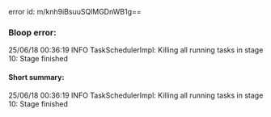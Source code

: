 error id: m/knh9iBsuuSQlMGDnWB1g==
### Bloop error:

25/06/18 00:36:19 INFO TaskSchedulerImpl: Killing all running tasks in stage 10: Stage finished
#### Short summary: 

25/06/18 00:36:19 INFO TaskSchedulerImpl: Killing all running tasks in stage 10: Stage finished